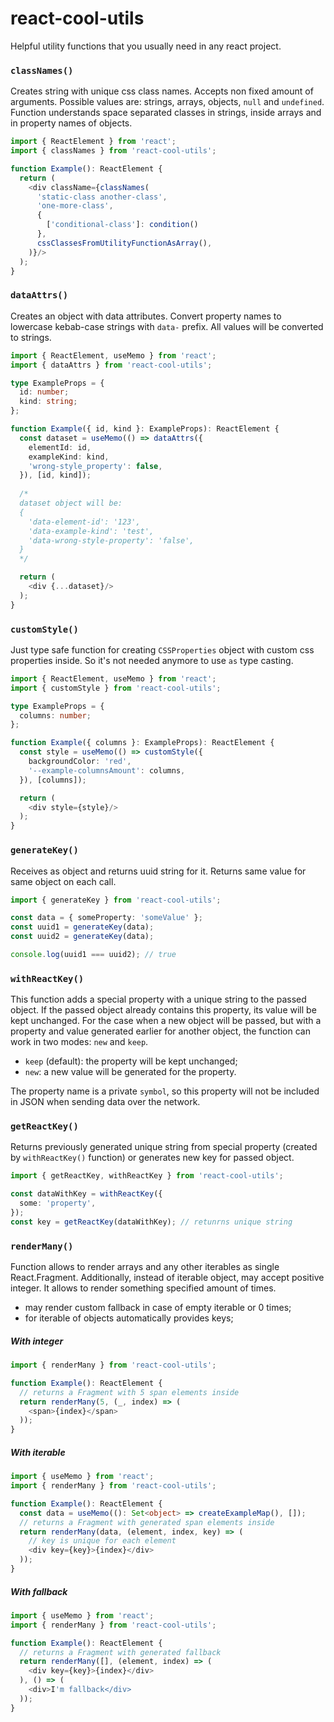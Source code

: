 # react-cool-utils

Helpful utility functions that you usually need in any react project.

### `classNames()`

Creates string with unique css class names. Accepts non fixed amount of arguments.
Possible values are: strings, arrays, objects, `null` and `undefined`. 
Function understands space separated classes in strings, inside arrays and in property names of objects.

```typescript jsx
import { ReactElement } from 'react';
import { classNames } from 'react-cool-utils';

function Example(): ReactElement {
  return (
    <div className={classNames(
      'static-class another-class',
      'one-more-class',
      {
        ['conditional-class']: condition()
      },
      cssClassesFromUtilityFunctionAsArray(),
    )}/>
  );
}
```

### `dataAttrs()`

Creates an object with data attributes. Convert property names to lowercase kebab-case strings with `data-` prefix.
All values will be converted to strings.

```typescript jsx
import { ReactElement, useMemo } from 'react';
import { dataAttrs } from 'react-cool-utils';

type ExampleProps = {
  id: number;
  kind: string;
};

function Example({ id, kind }: ExampleProps): ReactElement {
  const dataset = useMemo(() => dataAttrs({
    elementId: id,
    exampleKind: kind,
    'wrong-style_property': false,
  }), [id, kind]);
  
  /*
  dataset object will be:
  {
    'data-element-id': '123',
    'data-example-kind': 'test',
    'data-wrong-style-property': 'false',
  }
  */

  return (
    <div {...dataset}/>
  );
}
```

### `customStyle()`

Just type safe function for creating `CSSProperties` object with custom css properties inside.
So it's not needed anymore to use `as` type casting.

```typescript jsx
import { ReactElement, useMemo } from 'react';
import { customStyle } from 'react-cool-utils';

type ExampleProps = {
  columns: number;
};

function Example({ columns }: ExampleProps): ReactElement {
  const style = useMemo(() => customStyle({
    backgroundColor: 'red',
    '--example-columnsAmount': columns,
  }), [columns]);

  return (
    <div style={style}/>
  );
}
```

### `generateKey()`

Receives as object and returns uuid string for it. Returns same value for same object on each call.

```typescript
import { generateKey } from 'react-cool-utils';

const data = { someProperty: 'someValue' };
const uuid1 = generateKey(data);
const uuid2 = generateKey(data);

console.log(uuid1 === uuid2); // true
```

### `withReactKey()`

This function adds a special property with a unique string to the passed object. 
If the passed object already contains this property, its value will be kept unchanged.
For the case when a new object will be passed, but with a property and value generated earlier for another object, 
the function can work in two modes: `new` and `keep`.

- `keep` (default): the property will be kept unchanged;
- `new`: a new value will be generated for the property.

The property name is a private `symbol`, so this property will not be included in JSON when sending data over the network.

### `getReactKey()`

Returns previously generated unique string from special property 
(created by `withReactKey()` function) or generates new key for passed object.

```typescript
import { getReactKey, withReactKey } from 'react-cool-utils';

const dataWithKey = withReactKey({
  some: 'property',
});
const key = getReactKey(dataWithKey); // retunrns unique string
```

### `renderMany()`

Function allows to render arrays and any other iterables as single React.Fragment.
Additionally, instead of iterable object, may accept positive integer. 
It allows to render something specified amount of times.
 - may render custom fallback in case of empty iterable or 0 times;
 - for iterable of objects automatically provides keys;

##### With integer

```typescript jsx
import { renderMany } from 'react-cool-utils';

function Example(): ReactElement {
  // returns a Fragment with 5 span elements inside
  return renderMany(5, (_, index) => (
    <span>{index}</span>
  ));
}
```

##### With iterable

```typescript jsx
import { useMemo } from 'react';
import { renderMany } from 'react-cool-utils';

function Example(): ReactElement {
  const data = useMemo((): Set<object> => createExampleMap(), []);
  // returns a Fragment with generated span elements inside
  return renderMany(data, (element, index, key) => (
    // key is unique for each element
    <div key={key}>{index}</div>
  ));
}
```

##### With fallback

```typescript jsx
import { useMemo } from 'react';
import { renderMany } from 'react-cool-utils';

function Example(): ReactElement {
  // returns a Fragment with generated fallback
  return renderMany([], (element, index) => (
    <div key={key}>{index}</div>
  ), () => (
    <div>I'm fallback</div>
  ));
}
```
